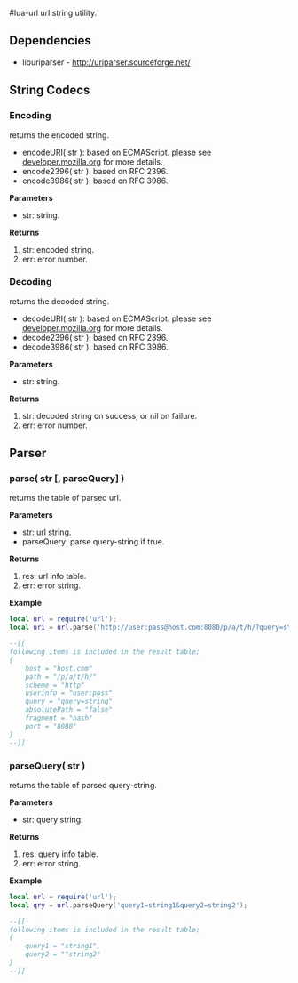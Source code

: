 #lua-url
url string utility.

## Dependencies

- liburiparser - http://uriparser.sourceforge.net/


## String Codecs

### Encoding

returns the encoded string.

- encodeURI( str ): based on ECMAScript. please see [developer.mozilla.org](https://developer.mozilla.org/en-US/docs/Web/JavaScript/Reference/Global_Objects/encodeURI) for more details.
- encode2396( str ): based on RFC 2396.
- encode3986( str ): based on RFC 3986.

**Parameters**

- str: string.

**Returns**

1. str: encoded string.
2. err: error number.


### Decoding

returns the decoded string.

- decodeURI( str ): based on ECMAScript. please see [developer.mozilla.org](https://developer.mozilla.org/en-US/docs/Web/JavaScript/Reference/Global_Objects/decodeURI) for more details.
- decode2396( str ): based on RFC 2396.
- decode3986( str ): based on RFC 3986.

**Parameters**

- str: string.

**Returns**

1. str: decoded string on success, or nil on failure.
2. err: error number.


## Parser

### parse( str [, parseQuery] )

returns the table of parsed url.

**Parameters**

- str: url string.
- parseQuery: parse query-string if true.

**Returns**

1. res: url info table.
2. err: error string.

**Example**

```lua
local url = require('url');
local uri = url.parse('http://user:pass@host.com:8080/p/a/t/h/?query=string#hash');

--[[
following items is included in the result table;
{
    host = "host.com"
    path = "/p/a/t/h/"
    scheme = "http"
    userinfo = "user:pass"
    query = "query=string"
    absolutePath = "false"
    fragment = "hash"
    port = "8080"
}
--]]
```

### parseQuery( str )

returns the table of parsed query-string.

**Parameters**

- str: query string.

**Returns**

1. res: query info table.
2. err: error string.

**Example**

```lua
local url = require('url');
local qry = url.parseQuery('query1=string1&query2=string2');

--[[
following items is included in the result table;
{
    query1 = "string1",
    query2 = ""string2"
}
--]]
```
